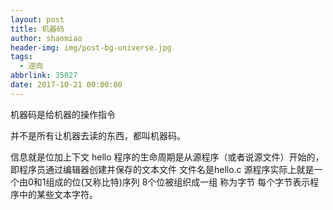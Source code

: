 ```yaml
---
layout: post
title: 机器码
author: shaomiao
header-img: img/post-bg-universe.jpg
tags:
  - 逆向
abbrlink: 35027
date: 2017-10-21 00:00:00
---
```

机器码是给机器的操作指令

并不是所有让机器去读的东西，都叫机器码。

信息就是位加上下文
hello 程序的生命周期是从源程序（或者说源文件）开始的，即程序员通过编辑器创建并保存的文本文件 文件名是hello.c 源程序实际上就是一个由0和1组成的位(又称比特)序列 8个位被组织成一组 称为字节 每个字节表示程序中的某些文本字符。

